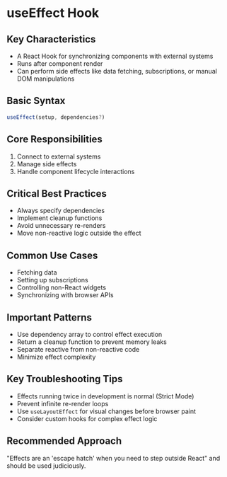 # useEffect Hook

## Key Characteristics
- A React Hook for synchronizing components with external systems
- Runs after component render
- Can perform side effects like data fetching, subscriptions, or manual DOM manipulations

## Basic Syntax
```javascript
useEffect(setup, dependencies?)
```

## Core Responsibilities
1. Connect to external systems
2. Manage side effects
3. Handle component lifecycle interactions

## Critical Best Practices
- Always specify dependencies
- Implement cleanup functions
- Avoid unnecessary re-renders
- Move non-reactive logic outside the effect

## Common Use Cases
- Fetching data
- Setting up subscriptions
- Controlling non-React widgets
- Synchronizing with browser APIs

## Important Patterns
- Use dependency array to control effect execution
- Return a cleanup function to prevent memory leaks
- Separate reactive from non-reactive code
- Minimize effect complexity

## Key Troubleshooting Tips
- Effects running twice in development is normal (Strict Mode)
- Prevent infinite re-render loops
- Use `useLayoutEffect` for visual changes before browser paint
- Consider custom hooks for complex effect logic

## Recommended Approach
"Effects are an 'escape hatch' when you need to step outside React" and should be used judiciously.